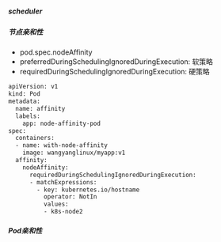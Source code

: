##### scheduler
##### 节点亲和性
+ pod.spec.nodeAffinity
+ preferredDuringSchedulingIgnoredDuringExecution: 软策略
+ requiredDuringSchedulingIgnoredDuringExecution: 硬策略
```bash
apiVersion: v1
kind: Pod
metadata:
  name: affinity
  labels:
    app: node-affinity-pod
spec:
  containers:
  - name: with-node-affinity
    image: wangyanglinux/myapp:v1
  affinity:
    nodeAffinity:
      requiredDuringSchedulingIgnoredDuringExecution:
      - matchExpressions:
        - key: kubernetes.io/hostname
          operator: NotIn
          values:
          - k8s-node2
```
##### Pod亲和性
